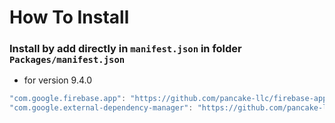 # How To Install

### Install by add directly in `manifest.json` in folder `Packages/manifest.json`

+ for version 9.4.0
```csharp
"com.google.firebase.app": "https://github.com/pancake-llc/firebase-app.git?path=Assets/_Root#9.4.0",
"com.google.external-dependency-manager": "https://github.com/pancake-llc/external-dependency-manager.git?path=Assets/_Root#1.2.172",
```
